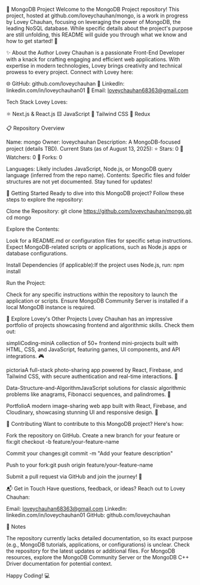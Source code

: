 🌟 MongoDB Project
Welcome to the MongoDB Project repository! This project, hosted at github.com/loveychauhan/mongo, is a work in progress by Lovey Chauhan, focusing on leveraging the power of MongoDB, the leading NoSQL database. While specific details about the project's purpose are still unfolding, this README will guide you through what we know and how to get started! 🚀

✨ About the Author
Lovey Chauhan is a passionate Front-End Developer with a knack for crafting engaging and efficient web applications. With expertise in modern technologies, Lovey brings creativity and technical prowess to every project. Connect with Lovey here:

🌐 GitHub: github.com/loveychauhan
💼 LinkedIn: linkedin.com/in/loveychauhan01
📧 Email: loveychauhan68363@gmail.com

Tech Stack Lovey Loves:

⚛️ Next.js & React.js
🟨 JavaScript
🎨 Tailwind CSS
🔄 Redux


📋 Repository Overview

Name: mongo
Owner: loveychauhan
Description: A MongoDB-focused project (details TBD).
Current Stats (as of August 13, 2025):
⭐ Stars: 0
👀 Watchers: 0
🍴 Forks: 0


Languages: Likely includes JavaScript, Node.js, or MongoDB query language (inferred from the repo name).
Contents: Specific files and folder structures are not yet documented. Stay tuned for updates!


🚀 Getting Started
Ready to dive into this MongoDB project? Follow these steps to explore the repository:

Clone the Repository:
git clone https://github.com/loveychauhan/mongo.git
cd mongo


Explore the Contents:

Look for a README.md or configuration files for specific setup instructions.
Expect MongoDB-related scripts or applications, such as Node.js apps or database configurations.


Install Dependencies (if applicable):If the project uses Node.js, run:
npm install


Run the Project:

Check for any specific instructions within the repository to launch the application or scripts.
Ensure MongoDB Community Server is installed if a local MongoDB instance is required.




🌈 Explore Lovey's Other Projects
Lovey Chauhan has an impressive portfolio of projects showcasing frontend and algorithmic skills. Check them out:

simpliCoding-miniA collection of 50+ frontend mini-projects built with HTML, CSS, and JavaScript, featuring games, UI components, and API integrations. 🎮

pictoriaA full-stack photo-sharing app powered by React, Firebase, and Tailwind CSS, with secure authentication and real-time interactions. 📸

Data-Structure-and-AlgorithmJavaScript solutions for classic algorithmic problems like anagrams, Fibonacci sequences, and palindromes. 🧠

PortfolioA modern image-sharing web app built with React, Firebase, and Cloudinary, showcasing stunning UI and responsive design. 🌟



🤝 Contributing
Want to contribute to this MongoDB project? Here's how:

Fork the repository on GitHub.
Create a new branch for your feature or fix:git checkout -b feature/your-feature-name


Commit your changes:git commit -m "Add your feature description"


Push to your fork:git push origin feature/your-feature-name


Submit a pull request via GitHub and join the journey! 🎉


📬 Get in Touch
Have questions, feedback, or ideas? Reach out to Lovey Chauhan:

Email: loveychauhan68363@gmail.com
LinkedIn: linkedin.com/in/loveychauhan01
GitHub: github.com/loveychauhan


📝 Notes

The repository currently lacks detailed documentation, so its exact purpose (e.g., MongoDB tutorials, applications, or configurations) is unclear. Check the repository for the latest updates or additional files.
For MongoDB resources, explore the MongoDB Community Server or the MongoDB C++ Driver documentation for potential context.


Happy Coding! 💻
